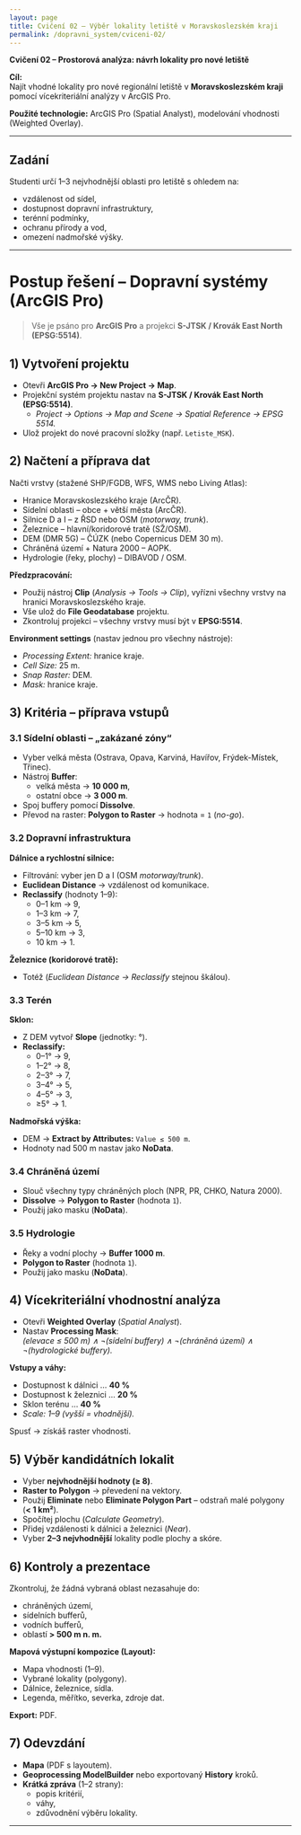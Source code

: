 ```yaml
---
layout: page
title: Cvičení 02 — Výběr lokality letiště v Moravskoslezském kraji
permalink: /dopravni_system/cviceni-02/
---
```


**Cvičení 02 – Prostorová analýza: návrh lokality pro nové letiště**

**Cíl:**  
Najít vhodné lokality pro nové regionální letiště v **Moravskoslezském kraji** pomocí vícekriteriální analýzy v ArcGIS Pro.

**Použité technologie:** ArcGIS Pro (Spatial Analyst), modelování vhodnosti (Weighted Overlay).

---

## Zadání
Studenti určí 1–3 nejvhodnější oblasti pro letiště s ohledem na:
- vzdálenost od sídel,
- dostupnost dopravní infrastruktury,
- terénní podmínky,
- ochranu přírody a vod,
- omezení nadmořské výšky.

---

# Postup řešení – Dopravní systémy (ArcGIS Pro)

> Vše je psáno pro **ArcGIS Pro** a projekci **S-JTSK / Krovák East North (EPSG:5514)**.

## 1) Vytvoření projektu

- Otevři **ArcGIS Pro → New Project → Map**.  
- Projekční systém projektu nastav na **S-JTSK / Krovák East North (EPSG:5514)**.  
  - *Project → Options → Map and Scene → Spatial Reference → EPSG 5514.*
- Ulož projekt do nové pracovní složky (např. `Letiste_MSK`).

## 2) Načtení a příprava dat

Načti vrstvy (stažené SHP/FGDB, WFS, WMS nebo Living Atlas):

- Hranice Moravskoslezského kraje (ArcČR).
- Sídelní oblasti – obce + větší města (ArcČR).
- Silnice D a I – z ŘSD nebo OSM (*motorway, trunk*).
- Železnice – hlavní/koridorové tratě (SŽ/OSM).
- DEM (DMR 5G) – ČÚZK (nebo Copernicus DEM 30 m).
- Chráněná území + Natura 2000 – AOPK.
- Hydrologie (řeky, plochy) – DIBAVOD / OSM.

**Předzpracování:**

- Použij nástroj **Clip** (*Analysis → Tools → Clip*), vyřízni všechny vrstvy na hranici Moravskoslezského kraje.
- Vše ulož do **File Geodatabase** projektu.
- Zkontroluj projekci – všechny vrstvy musí být v **EPSG:5514**.

**Environment settings** (nastav jednou pro všechny nástroje):

- *Processing Extent:* hranice kraje.  
- *Cell Size:* 25 m.  
- *Snap Raster:* DEM.  
- *Mask:* hranice kraje.

## 3) Kritéria – příprava vstupů

### 3.1 Sídelní oblasti – „zakázané zóny“
- Vyber velká města (Ostrava, Opava, Karviná, Havířov, Frýdek-Místek, Třinec).
- Nástroj **Buffer**:  
  - velká města → **10 000 m**,  
  - ostatní obce → **3 000 m**.
- Spoj buffery pomocí **Dissolve**.
- Převod na raster: **Polygon to Raster** → hodnota = `1` (*no-go*).

### 3.2 Dopravní infrastruktura
**Dálnice a rychlostní silnice:**  
- Filtrování: vyber jen D a I (OSM *motorway/trunk*).
- **Euclidean Distance** → vzdálenost od komunikace.
- **Reclassify** (hodnoty 1–9):  
  - 0–1 km → 9,  
  - 1–3 km → 7,  
  - 3–5 km → 5,  
  - 5–10 km → 3,  
  - 10 km → 1.

**Železnice (koridorové tratě):**  
- Totéž (*Euclidean Distance → Reclassify* stejnou škálou).

### 3.3 Terén
**Sklon:**  
- Z DEM vytvoř **Slope** (jednotky: °).  
- **Reclassify:**  
  - 0–1° → 9,  
  - 1–2° → 8,  
  - 2–3° → 7,  
  - 3–4° → 5,  
  - 4–5° → 3,  
  - ≥5° → 1.

**Nadmořská výška:**  
- DEM → **Extract by Attributes:** `Value ≤ 500 m`.  
- Hodnoty nad 500 m nastav jako **NoData**.

### 3.4 Chráněná území
- Slouč všechny typy chráněných ploch (NPR, PR, CHKO, Natura 2000).
- **Dissolve** → **Polygon to Raster** (hodnota `1`).  
- Použij jako masku (**NoData**).

### 3.5 Hydrologie
- Řeky a vodní plochy → **Buffer 1000 m**.  
- **Polygon to Raster** (hodnota `1`).  
- Použij jako masku (**NoData**).

## 4) Vícekriteriální vhodnostní analýza
- Otevři **Weighted Overlay** (*Spatial Analyst*).
- Nastav **Processing Mask**:  
  *(elevace ≤ 500 m) ∧ ¬(sídelní buffery) ∧ ¬(chráněná území) ∧ ¬(hydrologické buffery).*

**Vstupy a váhy:**  
- Dostupnost k dálnici … **40 %**  
- Dostupnost k železnici … **20 %**  
- Sklon terénu … **40 %**  
- *Scale: 1–9 (vyšší = vhodnější).*

Spusť → získáš raster vhodnosti.

## 5) Výběr kandidátních lokalit
- Vyber **nejvhodnější hodnoty (≥ 8)**.
- **Raster to Polygon** → převedení na vektory.
- Použij **Eliminate** nebo **Eliminate Polygon Part** – odstraň malé polygony (**< 1 km²**).
- Spočítej plochu (*Calculate Geometry*).
- Přidej vzdálenosti k dálnici a železnici (*Near*).
- Vyber **2–3 nejvhodnější** lokality podle plochy a skóre.

## 6) Kontroly a prezentace
Zkontroluj, že žádná vybraná oblast nezasahuje do:
- chráněných území,  
- sídelních bufferů,  
- vodních bufferů,  
- oblastí **> 500 m n. m.**

**Mapová výstupní kompozice (Layout):**
- Mapa vhodnosti (1–9).  
- Vybrané lokality (polygony).  
- Dálnice, železnice, sídla.  
- Legenda, měřítko, severka, zdroje dat.

**Export:** PDF.

## 7) Odevzdání 
- **Mapa** (PDF s layoutem).  
- **Geoprocessing ModelBuilder** nebo exportovaný **History** kroků.  
- **Krátká zpráva** (1–2 strany):  
  - popis kritérií,  
  - váhy,  
  - zdůvodnění výběru lokality.

---

